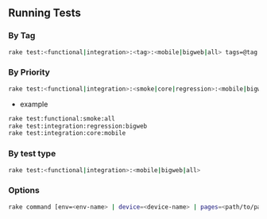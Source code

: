 ## Running Tests

### By Tag
```bash
rake test:<functional|integration>:<tag>:<mobile|bigweb|all> tags=@tag [options]
```

### By Priority
```bash
rake test:<functional|integration>:<smoke|core|regression>:<mobile|bigweb|all>
```
- example
```bash
rake test:functional:smoke:all 
rake test:integration:regression:bigweb
rake test:integration:core:mobile 

```

### By test type
```bash
rake test:<functional|integration>:<mobile|bigweb|all>
```

### Options
```bash
rake command [env=<env-name> | device=<device-name> | pages=<path/to/pages> | data_suite=<name> | url=<url> | report_file=<path> | client=<device&browser> | users=<profiles-name> | ]
```
